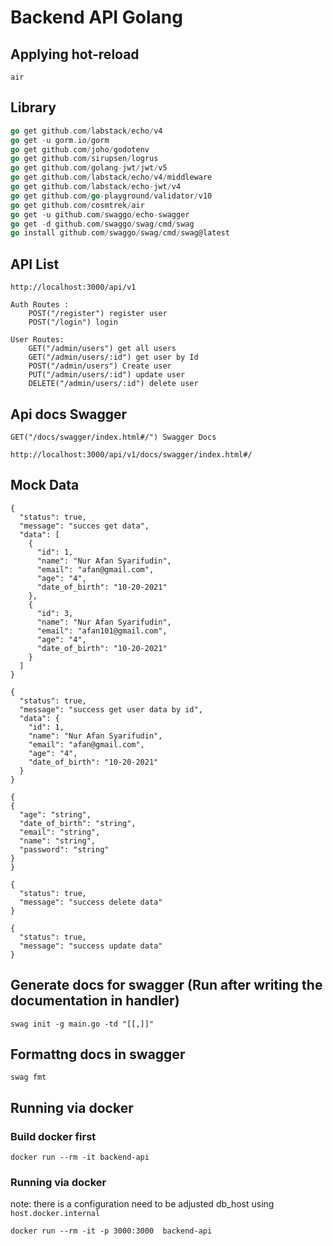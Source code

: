 # Backend API Golang

## Applying hot-reload

`air`

## Library

```go
go get github.com/labstack/echo/v4
go get -u gorm.io/gorm
go get github.com/joho/godotenv
go get github.com/sirupsen/logrus
go get github.com/golang-jwt/jwt/v5
go get github.com/labstack/echo/v4/middleware
go get github.com/labstack/echo-jwt/v4
go get github.com/go-playground/validator/v10
go get github.com/cosmtrek/air
go get -u github.com/swaggo/echo-swagger
go get -d github.com/swaggo/swag/cmd/swag
go install github.com/swaggo/swag/cmd/swag@latest
```

## API List

    http://localhost:3000/api/v1

    Auth Routes :
        POST("/register") register user
        POST("/login") login

    User Routes:
        GET("/admin/users") get all users
        GET("/admin/users/:id") get user by Id
        POST("/admin/users") Create user
        PUT("/admin/users/:id") update user
        DELETE("/admin/users/:id") delete user

## Api docs Swagger

    GET("/docs/swagger/index.html#/") Swagger Docs

    http://localhost:3000/api/v1/docs/swagger/index.html#/

## Mock Data

```Get all users
{
  "status": true,
  "message": "succes get data",
  "data": [
    {
      "id": 1,
      "name": "Nur Afan Syarifudin",
      "email": "afan@gmail.com",
      "age": "4",
      "date_of_birth": "10-20-2021"
    },
    {
      "id": 3,
      "name": "Nur Afan Syarifudin",
      "email": "afan101@gmail.com",
      "age": "4",
      "date_of_birth": "10-20-2021"
    }
  ]
}
```

```Get user by id
{
  "status": true,
  "message": "success get user data by id",
  "data": {
    "id": 1,
    "name": "Nur Afan Syarifudin",
    "email": "afan@gmail.com",
    "age": "4",
    "date_of_birth": "10-20-2021"
  }
}
```

```Create new user - Payload
{
{
  "age": "string",
  "date_of_birth": "string",
  "email": "string",
  "name": "string",
  "password": "string"
}
}
```

```Delete user
{
  "status": true,
  "message": "success delete data"
}
```

```Update user
{
  "status": true,
  "message": "success update data"
}
```

## Generate docs for swagger (Run after writing the documentation in handler)

`swag init -g main.go -td "[[,]]"`

## Formattng docs in swagger

`swag fmt`

## Running via docker

### Build docker first

`docker run --rm -it backend-api`

### Running via docker

note: there is a configuration need to be adjusted db_host using `host.docker.internal`

```
docker run --rm -it -p 3000:3000  backend-api
```
